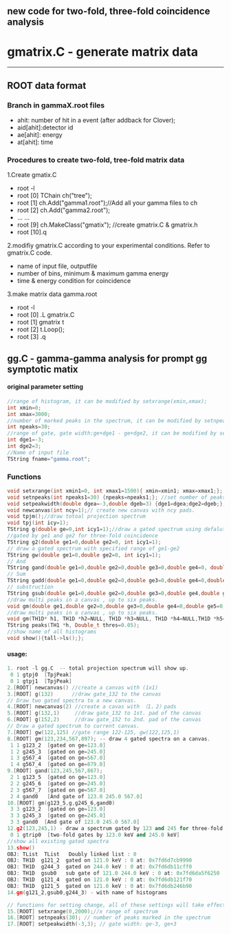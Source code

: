 ## new code for two-fold, three-fold coincidence analysis
# gmatrix.C - generate matrix data
---
## ROOT data format
### Branch in gammaX.root files
- ahit: number of hit in a event (after addback for Clover);
- aid[ahit]:detector id
- ae[ahit]: energy
- at[ahit]: time

### Procedures to create two-fold, tree-fold matrix data
1.Create gmatix.C
- root -l
- root [0] TChain ch("tree");
- root [1] ch.Add("gamma1.root");//Add all your gamma files to ch
- root [2] ch.Add("gamma2.root");
- ... ...
- root [9] ch.MakeClass("gmatix"); //create gmatrix.C & gmatrix.h
- root [10].q

2.modifiy gmatrix.C according to your experimental conditions. Refer to gmatrix.C code.
 - name of input file, outputfile
 - number of bins, minimum & maximum gamma energy 
 - time & energy condition for coincidence

3.make matrix data gamma.root
- root -l
- root [0] .L gmatrix.C
- root [1] gmatrix t
- root [2] t.Loop();
- root [3] .q

## gg.C - gamma-gamma analysis for prompt gg symptotic matix
#### original parameter setting 
 ```cpp
//range of histogram, it can be modified by setxrange(xmin,xmax); 
int xmin=0;
int xmax=3000;
//number of marked peaks in the spectrum, it can be modified by setnpeaks(npeaks); 
int npeaks=30;
//range of gate, gate width:ge+dge1 - ge+dge2, it can be modified by setgatewidth(dge1,dge2)
int dge1=-3;
int dge2=3;
//Name of input file
TString fname="gamma.root";
```
### Functions
 ```cpp
void setxrange(int xmin1=0, int xmax1=1500){ xmin=xmin1; xmax=xmax1;}; //set range of x-axis
void setnpeaks(int npeaks1=30) {npeaks=npeaks1;}; //set number of peaks found in TSpecturm. 
void setpeakwidth(double dgea=-3,double dgeb=3) {dge1=dgea;dge2=dgeb;};// set gated range: ge+dgea, ge+dgeb
void newcanvas(int ncy=1);// create new canvas with ncy pads.
void tpjm();//draw totoal projection spectrum 
void tpj(int icy=1);
TString g(double ge=0,int icy1=1);//draw a gated spectrum using defalut width setting.
//gated by ge1 and ge2 for three-fold coincidence
TString g2(double ge1=0,double ge2=0, int icy1=1);
// draw a gated spectrum with specified range of ge1-ge2
TString gw(double ge1=0,double ge2=0, int icy1=1);
// And
TString gand(double ge1=0,double ge2=0,double ge3=0,double ge4=0, double ge5=0,double ge6=0);
// Sum
TString gadd(double ge1=0,double ge2=0,double ge3=0,double ge4=0,double ge5=0,double ge6=0);
// substruction
TString gsub(double ge1=0,double ge2=0,double ge3=0,double ge4,double ge5=0,double ge6=0); 
//draw multi peaks in a canvas , up to six peaks.
void gm(double ge1,double ge2=0,double ge3=0,double ge4=0,double ge5=0,double ge6=0);
//draw multi peaks in a canvas , up to six peaks.
void gm(TH1D* h1, TH1D *h2=NULL, TH1D *h3=NULL, TH1D *h4=NULL,TH1D *h5=NULL, TH1D *h6=NULL);
TString peaks(TH1 *h, Double_t thres=0.05);
//show name of all histograms
void show(){tall->ls();};
```
#### usage:
 ```cpp
1. root -l gg.C  -- total projection spectrum will show up.
  0 1 gtpj0  [TpjPeak]
  0 1 gtpj1  [TpjPeak]
2.[ROOT] newcanvas() //create a canvas with (1x1)
3.[ROOT] g(132)      //draw gate_132 to the canvas
// Draw two gated spectra to a new canvas.
4.[ROOT] newcanvas(2) //create a cavas with （1，2）pads
5.[ROOT] g(132,1)     //draw gate_132 to 1st. pad of the canvas
6.[ROOT] g(152,2)     //draw gate_152 to 2nd. pad of the canvas
// Draw a gated spectrum to current canvas.
7.[ROOT] gw(122,125) //gate range 122-125, gw(122,125,1)
8.[ROOT] gm(123,234,567,897); -- draw 4 gated spectra on a canvas.
  1 1 g123_2  [gated on ge=123.0]
  1 2 g245_3  [gated on ge=245.0]
  1 3 g567_4  [gated on ge=567.0]
  1 4 g567_4  [gated on ge=879.0]
9.[ROOT] gand(123,245,567,867);
  2 1 g123_5  [gated on ge=123.0]
  2 2 g245_6  [gated on ge=245.0]
  2 3 g567_7  [gated on ge=567.0]
  2 4 gand0   [And gate of 123.0 245.0 567.0]
10.[ROOT] gm(g123_5,g,g245_6,gand0)
  3 3 g123_2  [gated on ge=123.0]
  3 3 g245_3  [gated on ge=245.0]
  3 3 gand0  [And gate of 123.0 245.0 567.0]
12.g2(123,245,1) - draw a spectrum gated by 123 and 245 for three-fold coincidence
  0 1 gtrip0  [two-fold gates by 123.0 keV and 245.0 keV]
//show all existing gated spectra
13.show()
OBJ: TList	TList	Doubly linked list : 0
 OBJ: TH1D	g121_2	gated on 121.0 keV : 0 at: 0x7fd6d7cb9990
 OBJ: TH1D	g244_3	gated on 244.0 keV : 0 at: 0x7fd6db11cff0
 OBJ: TH1D	gsub0	sub gate of 121.0 244.0 keV : 0 at: 0x7fd6da5f6250
 OBJ: TH1D	g121_4	gated on 121.0 keV : 0 at: 0x7fd6db121f70
 OBJ: TH1D	g121_5	gated on 121.0 keV : 0 at: 0x7fd6db246b90
14.gm(g121_2,gsub0,g244_3) - with name of histograms

// functions for setting change, all of these settings will take effect for the next drawing. 
15.[ROOT] setxrange(0,2000);//x range of spectrum
16.[ROOT] setnpeaks(30); // number of peaks marked in the spectrum
17.[ROOT] setpeakwidth(-3,3); // gate width: ge-3, ge+3

```

